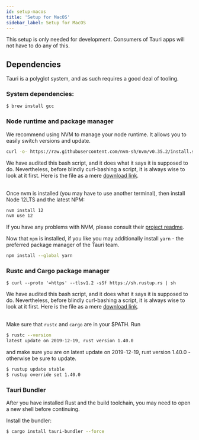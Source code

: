 ```yaml
---
id: setup-macos
title: 'Setup for MacOS'
sidebar_label: Setup for MacOS
---
```


This setup is only needed for development. Consumers of Tauri apps will not have to do any of this.

## Dependencies

Tauri is a polyglot system, and as such requires a good deal of tooling.

### System dependencies:

```sh
$ brew install gcc
```

### Node runtime and package manager

We recommend using NVM to manage your node runtime. It allows you to easily switch versions and update.

```sh
curl -o- https://raw.githubusercontent.com/nvm-sh/nvm/v0.35.2/install.sh | bash
```

<div className="alert alert--info" role="alert">
We have audited this bash script, and it does what it says it is supposed to do. Nevertheless, before blindly curl-bashing a script, it is always wise to look at it first. Here is the file as a mere <a href="https://raw.githubusercontent.com/nvm-sh/nvm/v0.35.2/install.sh" target="_blank">download link</a>.
</div><br/>

Once nvm is installed (you may have to use another terminal), then install Node 12LTS and the latest NPM:

```sh
nvm install 12
nvm use 12
```

If you have any problems with NVM, please consult their [project readme](https://github.com/nvm-sh/nvm).

Now that `npm` is installed, if you like you may additionally install `yarn` - the preferred package manager of the Tauri team.

```sh
npm install --global yarn
```

### Rustc and Cargo package manager

```
$ curl --proto '=https' --tlsv1.2 -sSf https://sh.rustup.rs | sh
```

<div className="alert alert--info" role="alert">
We have audited this bash script, and it does what it says it is supposed to do. Nevertheless, before blindly curl-bashing a script, it is always wise to look at it first. Here is the file as a mere <a href="https://sh.rustup.rs" target="_blank">download link</a>.
</div><br/>

Make sure that `rustc` and `cargo` are in your \$PATH. Run

```sh
$ rustc --version
latest update on 2019-12-19, rust version 1.40.0
```

and make sure you are on latest update on 2019-12-19, rust version 1.40.0 - otherwise be sure to update.

```sh
$ rustup update stable
$ rustup override set 1.40.0
```

### Tauri Bundler

After you have installed Rust and the build toolchain, you may need to open a new shell before continuing.

Install the bundler:

```sh
$ cargo install tauri-bundler --force
```
